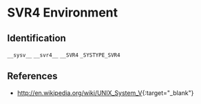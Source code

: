 # SVR4 Environment

## Identification

`__sysv__`
`__svr4__`
`__SVR4`
`_SYSTYPE_SVR4`

## References

- <http://en.wikipedia.org/wiki/UNIX_System_V>{:target="_blank"}

<!----
<gcc/config/rs6000/sysv4.h> (14.2.0)

  #define TARGET_OS_CPP_BUILTINS()		\
    do						\
      {						\
        builtin_define_std ("PPC");		\
        builtin_define_std ("unix");		\
        builtin_define ("__svr4__");		\
        builtin_assert ("system=unix");		\
        builtin_assert ("system=svr4");		\
        builtin_assert ("cpu=powerpc");		\
        builtin_assert ("machine=powerpc");	\
        TARGET_OS_SYSV_CPP_BUILTINS ();		\
      }						\
    while (0)
--->